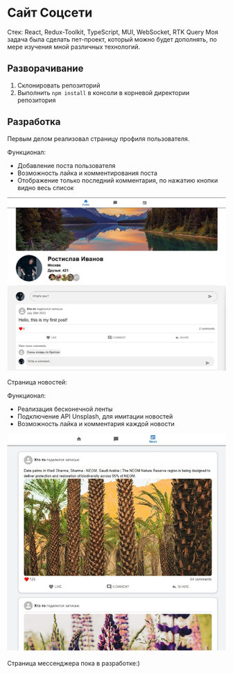 # Сайт Соцсети
Стек: React, Redux-Toolkit, TypeScript, MUI, WebSocket, RTK Query
Моя задача была сделать пет-проект, который можно будет дополнять, по мере изучения мной различных технологий.

## Разворачивание
1. Склонировать репозиторий
2. Выполнить `npm install` в консоли в корневой директории репозитория

## Разработка

Первым делом реализовал страницу профиля пользователя.

Функционал:
<ul>
<li>Добавление поста пользователя</li>
<li>Возможность лайка и комментирования поста</li>
<li>Отображение только последний комментария, по нажатию кнопки видно весь список</li>
</ul>

![Профиль](https://github.com/RostislavIvanov/Social-Network/blob/master/%D0%BF%D1%80%D0%BE%D1%84%D0%B8%D0%BB%D1%8C.jpg?raw=true)

Страница новостей:

Функционал:
<ul>
<li>Реализация бесконечной ленты</li>
<li>Подключение API Unsplash, для имитации новостей</li>
<li>Возможность лайка и комментария каждой новости</li>
</ul>

![Новости](https://github.com/RostislavIvanov/Social-Network/blob/master/%D0%BD%D0%BE%D0%B2%D0%BE%D1%81%D1%82%D0%B8.jpg?raw=true)

Страница мессенджера пока в разработке:)

